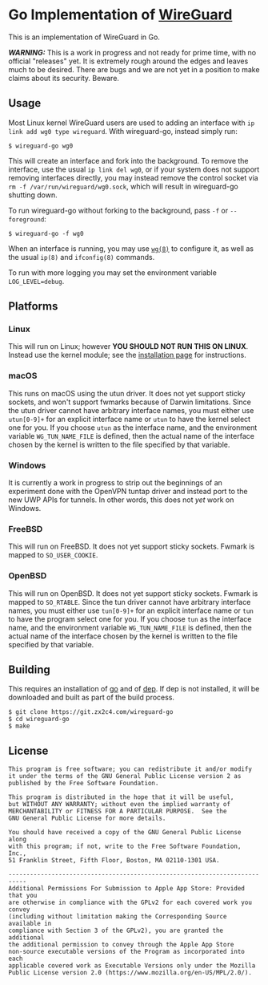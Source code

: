 # Go Implementation of [WireGuard](https://www.wireguard.com/)

This is an implementation of WireGuard in Go.

***WARNING:*** This is a work in progress and not ready for prime time, with no official "releases" yet. It is extremely rough around the edges and leaves much to be desired. There are bugs and we are not yet in a position to make claims about its security. Beware.

## Usage

Most Linux kernel WireGuard users are used to adding an interface with `ip link add wg0 type wireguard`. With wireguard-go, instead simply run:

```
$ wireguard-go wg0
```

This will create an interface and fork into the background. To remove the interface, use the usual `ip link del wg0`, or if your system does not support removing interfaces directly, you may instead remove the control socket via `rm -f /var/run/wireguard/wg0.sock`, which will result in wireguard-go shutting down.

To run wireguard-go without forking to the background, pass `-f` or `--foreground`:

```
$ wireguard-go -f wg0
```

When an interface is running, you may use [`wg(8)`](https://git.zx2c4.com/WireGuard/about/src/tools/man/wg.8) to configure it, as well as the usual `ip(8)` and `ifconfig(8)` commands.

To run with more logging you may set the environment variable `LOG_LEVEL=debug`.

## Platforms

### Linux

This will run on Linux; however **YOU SHOULD NOT RUN THIS ON LINUX**. Instead use the kernel module; see the [installation page](https://www.wireguard.com/install/) for instructions.

### macOS

This runs on macOS using the utun driver. It does not yet support sticky sockets, and won't support fwmarks because of Darwin limitations. Since the utun driver cannot have arbitrary interface names, you must either use `utun[0-9]+` for an explicit interface name or `utun` to have the kernel select one for you. If you choose `utun` as the interface name, and the environment variable `WG_TUN_NAME_FILE` is defined, then the actual name of the interface chosen by the kernel is written to the file specified by that variable.

### Windows

It is currently a work in progress to strip out the beginnings of an experiment done with the OpenVPN tuntap driver and instead port to the new UWP APIs for tunnels. In other words, this does not *yet* work on Windows.

### FreeBSD

This will run on FreeBSD. It does not yet support sticky sockets. Fwmark is mapped to `SO_USER_COOKIE`.

### OpenBSD

This will run on OpenBSD. It does not yet support sticky sockets. Fwmark is mapped to `SO_RTABLE`. Since the tun driver cannot have arbitrary interface names, you must either use `tun[0-9]+` for an explicit interface name or `tun` to have the program select one for you. If you choose `tun` as the interface name, and the environment variable `WG_TUN_NAME_FILE` is defined, then the actual name of the interface chosen by the kernel is written to the file specified by that variable.

## Building

This requires an installation of [go](https://golang.org) and of [dep](https://github.com/golang/dep). If dep is not installed, it will be downloaded and built as part of the build process.

```
$ git clone https://git.zx2c4.com/wireguard-go
$ cd wireguard-go
$ make
```

## License

    This program is free software; you can redistribute it and/or modify
    it under the terms of the GNU General Public License version 2 as
    published by the Free Software Foundation.

    This program is distributed in the hope that it will be useful,
    but WITHOUT ANY WARRANTY; without even the implied warranty of
    MERCHANTABILITY or FITNESS FOR A PARTICULAR PURPOSE.  See the
    GNU General Public License for more details.

    You should have received a copy of the GNU General Public License along
    with this program; if not, write to the Free Software Foundation, Inc.,
    51 Franklin Street, Fifth Floor, Boston, MA 02110-1301 USA.

    ---------------------------------------------------------------------------
    Additional Permissions For Submission to Apple App Store: Provided that you
    are otherwise in compliance with the GPLv2 for each covered work you convey
    (including without limitation making the Corresponding Source available in
    compliance with Section 3 of the GPLv2), you are granted the additional
    the additional permission to convey through the Apple App Store
    non-source executable versions of the Program as incorporated into each
    applicable covered work as Executable Versions only under the Mozilla
    Public License version 2.0 (https://www.mozilla.org/en-US/MPL/2.0/).
    

